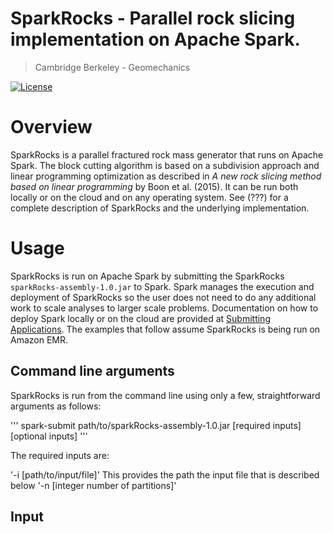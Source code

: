 # SparkRocks - Parallel rock slicing implementation on Apache Spark.
> Cambridge Berkeley - Geomechanics

[![License](https://img.shields.io/badge/License-GPL%20v2-blue.svg)](https://raw.githubusercontent.com/cb-geo/spark-rocks/master/LICENSE)

# Overview

SparkRocks is a parallel fractured rock mass generator that runs on Apache
Spark. The block cutting algorithm is based on a subdivision approach and linear
programming optimization as described in *A new rock slicing method based on
linear programming* by Boon et al. (2015). It can be run both locally or on the
cloud and on any operating system. See (???) for a complete description of
SparkRocks and the underlying implementation.

# Usage

SparkRocks is run on Apache Spark by submitting the SparkRocks
`sparkRocks-assembly-1.0.jar` to Spark. Spark manages the execution and
deployment of SparkRocks so the user does not need to do any additional work to
scale analyses to larger scale problems. Documentation on how to deploy Spark
locally or on the cloud are provided at [Submitting
Applications](http://spark.apache.org/docs/latest/submitting-applications.html).
The examples that follow assume SparkRocks is being run on Amazon EMR.

## Command line arguments

SparkRocks is run from the command line using only a few, straightforward
arguments as follows:

'''
spark-submit path/to/sparkRocks-assembly-1.0.jar [required inputs] [optional inputs]
'''

The required inputs are:

'-i [path/to/input/file]'            This provides the path the input file that is described below
'-n [integer number of partitions]'  
 
## Input


